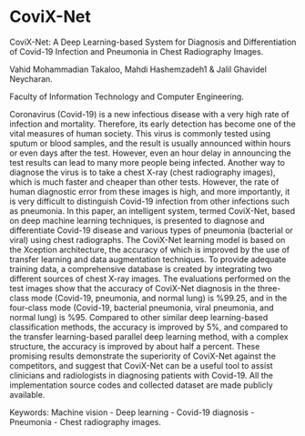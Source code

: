 # CoviX-Net
CoviX-Net: A Deep Learning-based System for Diagnosis and Differentiation of Covid-19 Infection and Pneumonia in Chest Radiography Images.

Vahid Mohammadian Takaloo, Mahdi Hashemzadeh1 & Jalil Ghavidel Neycharan.

Faculty of Information Technology and Computer Engineering.

Coronavirus (Covid-19) is a new infectious disease with a very high rate of infection and mortality. Therefore, its early detection has become one of the vital measures of human society. This virus is commonly tested using sputum or blood samples, and the result is usually announced within hours or even days after the test. However, even an hour delay in announcing the test results can lead to many more people being infected. Another way to diagnose the virus is to take a chest X-ray (chest radiography images), which is much faster and cheaper than other tests. However, the rate of human diagnostic error from these images is high, and more importantly, it is very difficult to distinguish Covid-19 infection from other infections such as pneumonia. In this paper, an intelligent system, termed CoviX-Net, based on deep machine learning techniques, is presented to diagnose and differentiate Covid-19 disease and various types of pneumonia (bacterial or viral) using chest radiographs. The CoviX-Net learning model is based on the Xception architecture, the accuracy of which is improved by the use of transfer learning and data augmentation techniques. To provide adequate training data, a comprehensive database is created by integrating two different sources of chest X-ray images. The evaluations performed on the test images show that the accuracy of CoviX-Net diagnosis in the three-class mode (Covid-19, pneumonia, and normal lung) is %99.25, and in the four-class mode (Covid-19, bacterial pneumonia, viral pneumonia, and normal lung) is %95. Compared to other similar deep learning-based classification methods, the accuracy is improved by 5%, and compared to the transfer learning-based parallel deep learning method, with a complex structure, the accuracy is improved by about half a percent. These promising results demonstrate the superiority of CoviX-Net against the competitors, and suggest that CoviX-Net can be a useful tool to assist clinicians and radiologists in diagnosing patients with Covid-19. All the implementation source codes and collected dataset are made publicly available. 

Keywords: Machine vision - Deep learning - Covid-19 diagnosis - Pneumonia - Chest radiography images.
